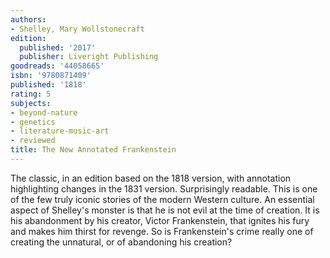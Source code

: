 ```yaml
---
authors:
- Shelley, Mary Wollstonecraft
edition:
  published: '2017'
  publisher: Liveright Publishing
goodreads: '44058665'
isbn: '9780871409'
published: '1818'
rating: 5
subjects:
- beyond-nature
- genetics
- literature-music-art
- reviewed
title: The New Annotated Frankenstein
---
```

The classic, in an edition based on the 1818 version, with annotation highlighting changes in the 1831 version. Surprisingly readable. This is one of the few truly iconic stories of the modern Western culture. An essential aspect of Shelley's monster is that he is not evil at the time of creation. It is his abandonment by his creator, Victor Frankenstein, that ignites his fury and makes him thirst for revenge. So is Frankenstein's crime really one of creating the unnatural, or of abandoning his creation?
